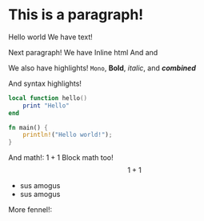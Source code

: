 <?lua
	local templ = require 'scripts/templates'
	return templ.page { title = 'Markdown' }
?> 

# This is a paragraph!
Hello world
We have text!

Next paragraph!
We have <emph>Inline html</emph>
And <?lua "Lua!" ?> and <?fnl "Fennel" ?>

We also have highlights!
`Mono`, **Bold**, *italic*, and ***combined***

And syntax highlights!
```lua
local function hello()
	print "Hello"
end
```

```rs
fn main() {
	println!("Hello world!");
}
```

And math!: $1 + 1$
Block math too!
$$ 1 + 1 $$

<ul>
	<li> sus amogus</li>
	<li> sus amogus</li>
</ul>

More fennel!:
<?fnl (.. "Hello " " from " " fennel!") ?>

